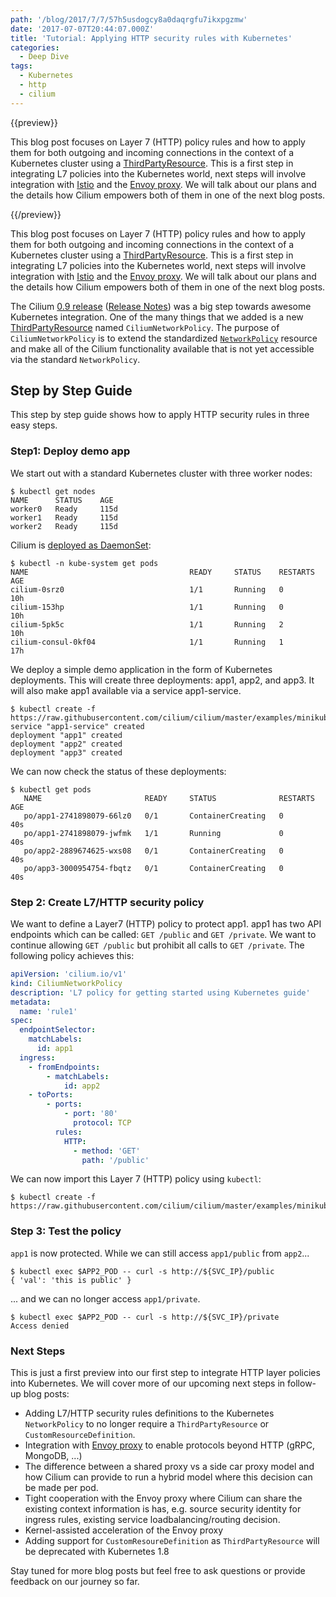 ```yaml
---
path: '/blog/2017/7/7/57h5usdogcy8a0daqrgfu7ikxpgzmw'
date: '2017-07-07T20:44:07.000Z'
title: 'Tutorial: Applying HTTP security rules with Kubernetes'
categories:
  - Deep Dive
tags:
  - Kubernetes
  - http
  - cilium
---
```


{{preview}}

This blog post focuses on Layer 7 (HTTP) policy rules and how to apply them for both outgoing and incoming connections in the context of a Kubernetes cluster using a [ThirdPartyResource](https://kubernetes.io/docs/tasks/access-kubernetes-api/extend-api-third-party-resource/). This is a first step in integrating L7 policies into the Kubernetes world, next steps will involve integration with [Istio](https://istio.io/) and the [Envoy proxy](https://github.com/lyft/envoy). We will talk about our plans and the details how Cilium empowers both of them in one of the next blog posts.

{{/preview}}

This blog post focuses on Layer 7 (HTTP) policy rules and how to apply them for both outgoing and incoming connections in the context of a Kubernetes cluster using a [ThirdPartyResource](https://kubernetes.io/docs/tasks/access-kubernetes-api/extend-api-third-party-resource/). This is a first step in integrating L7 policies into the Kubernetes world, next steps will involve integration with [Istio](https://istio.io/) and the [Envoy proxy](https://github.com/lyft/envoy). We will talk about our plans and the details how Cilium empowers both of them in one of the next blog posts.

The Cilium [0.9 release](https://www.cilium.io/blog/2017/5/31/cilium-v09-released-hello-kubernetes) ([Release Notes](https://github.com/cilium/cilium/releases/tag/v0.9.0)) was a big step towards awesome Kubernetes integration. One of the many things that we added is a new [ThirdPartyResource](https://kubernetes.io/docs/tasks/access-kubernetes-api/extend-api-third-party-resource/) named `CiliumNetworkPolicy`. The purpose of `CiliumNetworkPolicy` is to extend the standardized [`NetworkPolicy`](https://kubernetes.io/docs/concepts/services-networking/network-policies/) resource and make all of the Cilium functionality available that is not yet accessible via the standard `NetworkPolicy`.

## Step by Step Guide

This step by step guide shows how to apply HTTP security rules in three easy steps.

### Step1: Deploy demo app

We start out with a standard Kubernetes cluster with three worker nodes:

    $ kubectl get nodes
    NAME      STATUS    AGE
    worker0   Ready     115d
    worker1   Ready     115d
    worker2   Ready     115d

Cilium is [deployed as DaemonSet](http://docs.cilium.io/en/stable/gettingstarted/#getting-started-using-kubernetes):

    $ kubectl -n kube-system get pods
    NAME                                    READY     STATUS    RESTARTS   AGE
    cilium-0srz0                            1/1       Running   0          10h
    cilium-153hp                            1/1       Running   0          10h
    cilium-5pk5c                            1/1       Running   2          10h
    cilium-consul-0kf04                     1/1       Running   1          17h

We deploy a simple demo application in the form of Kubernetes deployments. This will create three deployments: app1, app2, and app3\. It will also make app1 available via a service app1-service.

    $ kubectl create -f https://raw.githubusercontent.com/cilium/cilium/master/examples/minikube/demo.yaml
    service "app1-service" created
    deployment "app1" created
    deployment "app2" created
    deployment "app3" created

We can now check the status of these deployments:

    $ kubectl get pods
       NAME                       READY     STATUS              RESTARTS   AGE
       po/app1-2741898079-66lz0   0/1       ContainerCreating   0          40s
       po/app1-2741898079-jwfmk   1/1       Running             0          40s
       po/app2-2889674625-wxs08   0/1       ContainerCreating   0          40s
       po/app3-3000954754-fbqtz   0/1       ContainerCreating   0          40s

### Step 2: Create L7/HTTP security policy

We want to define a Layer7 (HTTP) policy to protect app1\. app1 has two API endpoints which can be called: `GET /public` and `GET /private`. We want to continue allowing `GET /public` but prohibit all calls to `GET /private`. The following policy achieves this:

```yaml
apiVersion: 'cilium.io/v1'
kind: CiliumNetworkPolicy
description: 'L7 policy for getting started using Kubernetes guide'
metadata:
  name: 'rule1'
spec:
  endpointSelector:
    matchLabels:
      id: app1
  ingress:
    - fromEndpoints:
        - matchLabels:
            id: app2
    - toPorts:
        - ports:
            - port: '80'
              protocol: TCP
          rules:
            HTTP:
              - method: 'GET'
                path: '/public'
```

We can now import this Layer 7 (HTTP) policy using `kubectl`:

    $ kubectl create -f https://raw.githubusercontent.com/cilium/cilium/master/examples/minikube/l3_l4_l7_policy.yaml

### Step 3: Test the policy

`app1` is now protected. While we can still access `app1/public` from `app2`...

    $ kubectl exec $APP2_POD -- curl -s http://${SVC_IP}/public
    { 'val': 'this is public' }

... and we can no longer access `app1/private`.

    $ kubectl exec $APP2_POD -- curl -s http://${SVC_IP}/private
    Access denied

### Next Steps

This is just a first preview into our first step to integrate HTTP layer policies into Kubernetes. We will cover more of our upcoming next steps in follow-up blog posts:

- Adding L7/HTTP security rules definitions to the Kubernetes `NetworkPolicy` to no longer require a `ThirdPartyResource` or `CustomResourceDefinition`.
- Integration with [Envoy proxy](https://github.com/lyft/envoy) to enable protocols beyond HTTP (gRPC, MongoDB, ...)
- The difference between a shared proxy vs a side car proxy model and how Cilium can provide to run a hybrid model where this decision can be made per pod.
- Tight cooperation with the Envoy proxy where Cilium can share the existing context information is has, e.g. source security identity for ingress rules, existing service loadbalancing/routing decision.
- Kernel-assisted acceleration of the Envoy proxy
- Adding support for `CustomResoureDefinition` as `ThirdPartyResource` will be deprecated with Kubernetes 1.8

Stay tuned for more blog posts but feel free to ask questions or provide feedback on our journey so far.
